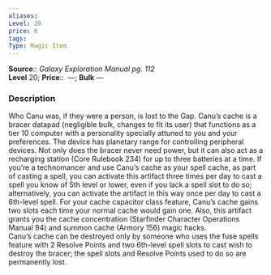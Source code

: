 ```yaml
---
aliases: 
Level: 20
price: 0 
tags: 
Type: Magic Item
---
```

**Source**:: _Galaxy Exploration Manual pg. 112_  
**Level** 20;
**Price**::  —; **Bulk** —

### Description

Who Canu was, if they were a person, is lost to the Gap. Canu’s cache is a bracer datapad (negligible bulk, changes to fit its user) that functions as a tier 10 computer with a personality specially attuned to you and your preferences. The device has planetary range for controlling peripheral devices. Not only does the bracer never need power, but it can also act as a recharging station (Core Rulebook 234) for up to three batteries at a time. If you’re a technomancer and use Canu’s cache as your spell cache, as part of casting a spell, you can activate this artifact three times per day to cast a spell you know of 5th level or lower, even if you lack a spell slot to do so; alternatively, you can activate the artifact in this way once per day to cast a 6th-level spell. For your cache capacitor class feature, Canu’s cache gains two slots each time your normal cache would gain one. Also, this artifact grants you the cache concentration (Starfinder Character Operations Manual 94) and summon cache (Armory 156) magic hacks.  
Canu’s cache can be destroyed only by someone who uses the fuse spells feature with 2 Resolve Points and two 6th-level spell slots to cast wish to destroy the bracer; the spell slots and Resolve Points used to do so are permanently lost.
